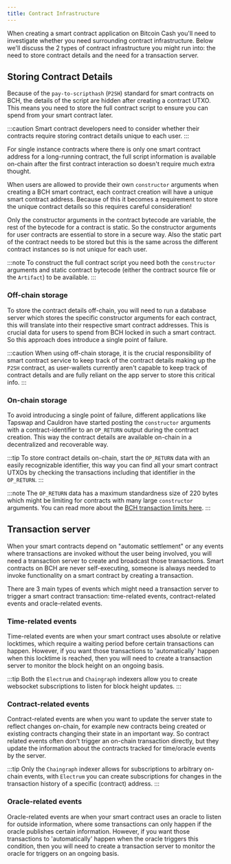 ```yaml
---
title: Contract Infrastructure
---
```


When creating a smart contract application on Bitcoin Cash you'll need to investigate whether you need surrounding contract infrastructure.
Below we'll discuss the 2 types of contract infrastructure you might run into: the need to store contract details and the need for a transaction server.

## Storing Contract Details

Because of the `pay-to-scripthash` (`P2SH`) standard for smart contracts on BCH, the details of the script are hidden after creating a contract UTXO. This means you need to store the full contract script to ensure you can spend from your smart contract later.

:::caution
Smart contract developers need to consider whether their contracts require storing contract details unique to each user.
:::


For single instance contracts where there is only one smart contract address for a long-running contract, the full script information is available on-chain after the first contract interaction so doesn't require much extra thought.


When users are allowed to provide their own `constructor` arguments when creating a BCH smart contract, each contract creation will have a unique smart contract address. Because of this it becomes a requirement to store the unique contract details so this requires careful consideration!

Only the constructor arguments in the contract bytecode are variable, the rest of the bytecode for a contract is static. So the constructor arguments for user contracts are essential to store in a secure way.
Also the static part of the contract needs to be stored but this is the same across the different contract instances so is not unique for each user.

:::note
To construct the full contract script you need both the `constructor` arguments and static contract bytecode (either the contract source file or the `Artifact`) to be available.
:::

### Off-chain storage

To store the contract details off-chain, you will need to run a database server which stores the specific constructor arguments for each contract, this will translate into their respective smart contract addresses. This is crucial data for users to spend from BCH locked in such a smart contract. So this approach does introduce a single point of failure.

:::caution
When using off-chain storage, it is the crucial responsibility of smart contract service to keep track of the contract details making up the `P2SH` contract, as user-wallets currently aren't capable to keep track of contract details and are fully reliant on the app server to store this critical info.
:::

### On-chain storage

To avoid introducing a single point of failure, different applications like Tapswap and Cauldron have started posting the `constructor` arguments with a contract-identifier to an `OP_RETURN` output during the contract creation. This way the contract details are available on-chain in a decentralized and recoverable way.

:::tip
To store contract details on-chain, start the `OP_RETURN` data with an easily recognizable identifier, this way you can find all your smart contract UTXOs by checking the transactions including that identifier in the `OP_RETURN`.
:::

:::note
The `OP_RETURN` data has a maximum standardness size of 220 bytes which might be limiting for contracts with many large `constructor` arguments. You can read more about the [BCH transaction limits here](/docs/compiler/script-limits).
:::

## Transaction server

When your smart contracts depend on "automatic settlement" or any events where transactions are invoked without the user being involved, you will need a transaction server to create and broadcast those transactions. Smart contracts on BCH are never self-executing, someone is always needed to invoke functionality on a smart contract by creating a transaction.

There are 3 main types of events which might need a transaction server to trigger a smart contract transaction: time-related events, contract-related events and oracle-related events.

### Time-related events

Time-related events are when your smart contract uses absolute or relative locktimes, which require a waiting period before certain transactions can happen. However, if you want those transactions to 'automatically' happen when this locktime is reached, then you will need to create a transaction server to monitor the block height on an ongoing basis.

:::tip
Both the `Electrum` and `Chaingraph` indexers allow you to create websocket subscriptions to listen for block height updates.
:::

### Contract-related events

Contract-related events are when you want to update the server state to reflect changes on-chain, for example new contracts being created or existing contracts changing their state in an important way. So contract related events often don't trigger an on-chain transaction directly, but they update the information about the contracts tracked for time/oracle events by the server.

:::tip
Only the `Chaingraph` indexer allows for subscriptions to arbitrary on-chain events, with `Electrum` you can create subscriptions for changes in the transaction history of a specific (contract) address.
:::

### Oracle-related events

Oracle-related events are when your smart contract uses an oracle to listen for outside information, where some transactions can only happen if the oracle publishes certain information. However, if you want those transactions to 'automatically' happen when the oracle triggers this condition, then you will need to create a transaction server to monitor the oracle for triggers on an ongoing basis.
